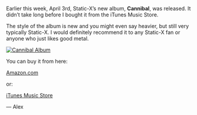 Earlier this week, April 3rd, Static-X’s new album, **Cannibal**, was released. It didn’t take long before I bought it from the iTunes Music Store.

The style of the album is new and you might even say heavier, but still very typically Static-X. I would definitely recommend it to any Static-X fan or anyone who just likes good metal.

[![Cannibal Album](/files/2007/04/b000njllwy01_sclzzzzzzz_v43847553_ss500_.thumbnail.jpg)](https://blog.alexseifert.com/wp-content/uploads/2007/04/b000njllwy01_sclzzzzzzz_v43847553_ss500_.jpg "Cannibal Album")

You can buy it from here:

[Amazon.com](http://www.amazon.com/gp/product/B000NJLLWY/102-9090504-4077735?ie=UTF8&tag=eisbrecher-20&linkCode=xm2&camp=1789&creativeASIN=B000NJLLWY)

or:

[iTunes Music Store](http://click.linksynergy.com/fs-bin/stat?id=oiyVbGokg9Q&offerid=78941&type=3&subid=0&tmpid=1826&RD_PARM1=http%253A%252F%252Fphobos.apple.com%252FWebObjects%252FMZStore.woa%252Fwa%252FviewAlbum%253Fi%253D220359777%2526id%253D220359775%2526s%253D143441%2526partnerId%253D30)

— Alex